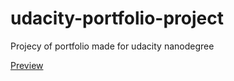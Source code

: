 # udacity-portfolio-project
Projecy of portfolio made for udacity nanodegree

<a href="https://jabarlew.github.io/udacity-portfolio-project/docroot/index.html">Preview</a>
